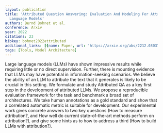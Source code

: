 ```yaml
---
layout: publication
title: 'Attributed Question Answering: Evaluation And Modeling For Attributed Large
  Language Models'
authors: Bernd Bohnet et al.
conference: Arxiv
year: 2022
citations: 23
bibkey: bohnet2022attributed
additional_links: [{name: Paper, url: 'https://arxiv.org/abs/2212.08037'}]
tags: [Tools, Model Architecture]
---
```

Large language models (LLMs) have shown impressive results while requiring
little or no direct supervision. Further, there is mounting evidence that LLMs
may have potential in information-seeking scenarios. We believe the ability of
an LLM to attribute the text that it generates is likely to be crucial in this
setting. We formulate and study Attributed QA as a key first step in the
development of attributed LLMs. We propose a reproducible evaluation framework
for the task and benchmark a broad set of architectures. We take human
annotations as a gold standard and show that a correlated automatic metric is
suitable for development. Our experimental work gives concrete answers to two
key questions (How to measure attribution?, and How well do current
state-of-the-art methods perform on attribution?), and give some hints as to
how to address a third (How to build LLMs with attribution?).